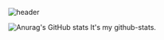 ![header](https://capsule-render.vercel.app/api?color=auto&type=Waving&text=Hi%20there👋&animation=fadeIn&fontSize=40&fontColor=000000)

![Anurag's GitHub stats](https://github-readme-stats.vercel.app/api?username=yukhayoung&show_icons=true&theme=vue-dark)
It's my github-stats.

